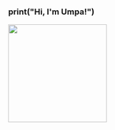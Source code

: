### print("Hi, I'm Umpa!")

<a href="https://github.com/LuizaMunis/convoychat">
  <img height=200 align="center" src="https://github-readme-stats.vercel.app/api/top-langs?username=LuizaMunis&layout=donut-chart&langs_count=8&card_width=320" />
</a>

